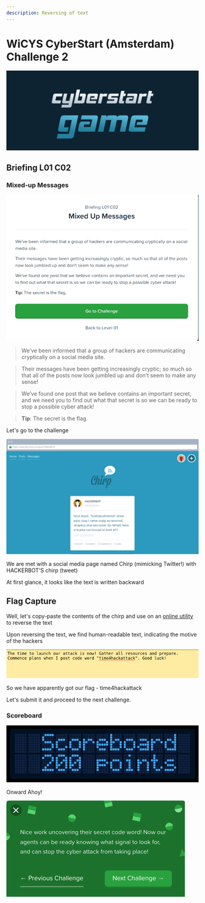 ```yaml
---
description: Reversing of text
---
```


# WiCYS CyberStart (Amsterdam) Challenge 2

![](../../.gitbook/assets/CS.png)

## Briefing L01 C02

### Mixed-up Messages

![](<../../.gitbook/assets/1 (2).png>)

> We’ve been informed that a group of hackers are communicating cryptically on a social media site.

> Their messages have been getting increasingly cryptic; so much so that all of the posts now look jumbled up and don’t seem to make any sense!

> We’ve found one post that we believe contains an important secret, and we need you to find out what that secret is so we can be ready to stop a possible cyber attack!

> **Tip**: The secret is the flag.

Let's go to the challenge

![](<../../.gitbook/assets/2 (1) (1).png>)

We are met with a social media page named Chirp (mimicking Twitter!) with HACKERBOT'S chirp (tweet)

At first glance, it looks like the text is written backward

## Flag Capture

Well, let's copy-paste the contents of the chirp and use on an [online utility](https://www.textreverse.com) to reverse the text&#x20;

Upon reversing the text, we find human-readable text, indicating the motive of the hackers

![So we have apparently got our flag - time4hackattack](<../../.gitbook/assets/3 (1).png>)

So we have apparently got our flag - time4hackattack

Let's submit it and proceed to the next challenge.

### Scoreboard

![](<../../.gitbook/assets/screenshot (1).png>)

&#x20;Onward Ahoy!

![](<../../.gitbook/assets/4 (1).png>)
